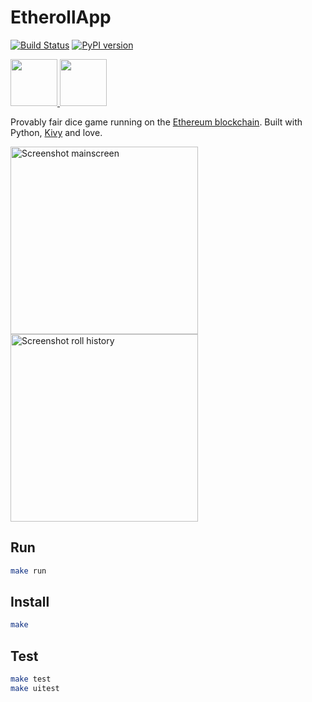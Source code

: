 # EtherollApp

[![Build Status](https://secure.travis-ci.org/AndreMiras/EtherollApp.png?branch=develop)](http://travis-ci.org/AndreMiras/EtherollApp)
[![PyPI version](https://badge.fury.io/py/EtherollApp.svg)](https://badge.fury.io/py/EtherollApp)

<a href="https://f-droid.org/packages/com.github.andremiras.etheroll">
  <img src="https://fdroid.gitlab.io/artwork/badge/get-it-on.png" height="75">
</a>
<a href="https://github.com/AndreMiras/EtherollApp/releases/download/v2019.0624/etheroll-2019.0624-debug.apk">
  <img src="https://www.livenettv.to/img/landing-page-1/google-play.png" height="75">
</a>

Provably fair dice game running on the [Ethereum blockchain](https://etheroll.com/#/smart-contract).
Built with Python, [Kivy](https://github.com/kivy/kivy) and love.

<img src="https://i.imgur.com/ORa0iTG.png" alt="Screenshot mainscreen" width="300"> <img src="https://i.imgur.com/Imwuifi.png" alt="Screenshot roll history" width="300">

## Run
```sh
make run
```

## Install
```sh
make
```

## Test
```sh
make test
make uitest
```
